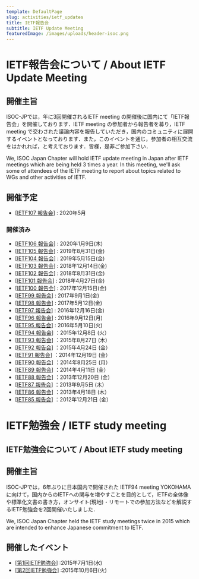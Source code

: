 ```yaml
---
template: DefaultPage
slug: activities/ietf_updates
title: IETF報告会
subtitle: IETF Update Meeting
featuredImage: /images/uploads/header-isoc.png
---
```

# IETF報告会について / About IETF Update Meeting
## 開催主旨
ISOC-JPでは，年に3回開催されるIETF meeting の開催後に国内にて「IETF報告会」を開催しております．IETF meeting の参加者から報告者を募り，IETF meeting で交わされた議論内容を報告していただき，国内のコミュニティに展開するイベントとなっております．また，このイベントを通じ，参加者の相互交流をはかれれば，と考えております．皆様，是非ご参加下さい．

We, ISOC Japan Chapter will hold IETF update meeting in Japan after  IETF meetings which are being held 3 times a year. In this meeting,  we'll ask some of attendees of the IETF meeting to report about topics related to WGs and other activities of IETF.

## 開催予定
*  [[IETF107 報告会](IETF107Update)] : 2020年5月

### 開催済み
*  [[IETF106 報告会](IETF106Update)] : 2020年1月9日(木)
*  [[IETF105 報告会](IETF105Update)] : 2019年8月31日(金)
*  [[IETF104 報告会](IETF104Update)] : 2019年5月15日(金)
*  [[IETF103 報告会](IETF103Update)] : 2018年12月14日(金)
*  [[IETF102 報告会](IETF102Update)] : 2018年8月31日(金)
*  [[IETF101 報告会](IETF101Update)] : 2018年4月27日(金)
*  [[IETF100 報告会](IETF100Update)] : 2017年12月15日(金)
*  [[IETF99 報告会](IETF99Update)] : 2017年9月1日(金)
*  [[IETF98 報告会](IETF98Update)] : 2017年5月12日(金)
*  [[IETF97 報告会](IETF97Update)] : 2016年12月16日(金)
*  [[IETF96 報告会](IETF96Update)] : 2016年9月12日(月)
*  [[IETF95 報告会](IETF95Update)] : 2016年5月10日(火)
*  [[IETF94 報告会](IETF94Update)] ：2015年12月8日 (火）
*  [[IETF93 報告会](IETF93Update)] ：2015年8月27日 (木）
*  [[IETF92 報告会](IETF92Update)] ：2015年4月24日 (金）
*  [[IETF91 報告会](IETF91Update)] ：2014年12月19日 (金）
*  [[IETF90 報告会](IETF90Update)] ：2014年8月25日 (月）
*  [[IETF89 報告会](IETF89Update)] ：2014年4月11日 (金）
*  [[IETF88 報告会](IETF88Update)] ：2013年12月20日 (金）
*  [[IETF87 報告会](IETF87Update)] ：2013年9月5日 (木）
*  [[IETF86 報告会](IETF86Update)] ：2013年4月18日 (木）
*  [[IETF85 報告会](IETF85Update)] ：2012年12月21日 (金）

# IETF勉強会 / IETF study meeting 
## IETF勉強会について / About IETF study meeting 
## 開催主旨
ISOC-JPでは，6年ぶりに日本国内で開催された IETF94 meeting YOKOHAMA に向けて，国内からのIETFへの関与を増やすことを目的として，IETFの全体像や標準化文書の書き方，オンサイト(現地)・リモートでの参加方法などを解説するIETF勉強会を2回開催いたしました．

We, ISOC Japan Chapter held the IETF study meetings twice in 2015 which are intended to enhance Japanese commitment to IETF.

## 開催したイベント
*  [[第1回IETF勉強会](PreIETF93)] :2015年7月1日(水)
*  [[第2回IETF勉強会](PreIETF94)] :2015年10月6日(火)
